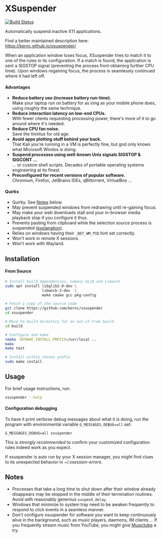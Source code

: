 XSuspender
==========
[![Build Status](https://travis-ci.org/kernc/xsuspender.svg?branch=master)](https://travis-ci.org/kernc/xsuspender)

Automatically suspend inactive X11 applications.

Find a better maintained description here: https://kernc.github.io/xsuspender/

When an application window loses focus, XSuspender tries to match it to
one of the rules in its configuration. If a match is found, the
application is sent a SIGSTOP signal (preventing the process from obtaining
further CPU time). Upon windows regaining focus, the process is seamlessly
continued where it had left off.

#### Advantages

* **Reduce battery use (increase battery run-time).**  
  Make your laptop run on battery for as long as your mobile phone does,
  using roughly the same technique.
* **Reduce interaction latency on low-end CPUs.**  
  With fewer clients requesting processing power, there's more of it to go
  around where it's needed.
* **Reduce CPU fan noise.**  
  Save the tinnitus for old age.
* **Avoid apps plotting stuff behind your back.**  
  That Kali you're running in a VM is perfectly fine, but god
  only knows what Microsoft Windos is doing.
* **Suspend processes using well-known Unix signals SIGSTOP & SIGCONT ...**  
  ... or custom shell scripts. Decades of portable operating systems
  engineering at its finest.
* **Preconfigured for recent versions of popular software.**  
  Chromium, Firefox, JetBrains IDEs, qBittorrent, VirtualBox ...

#### Quirks

* Quirky. See [Notes] below.
* May prevent suspended windows from redrawing until re-gaining focus.
* May make your web downloads stall and your in-browser media
  playback stop if you configure it thus.
* Prevents pasting from clipboard while the selection source process
  is suspended
  ([explanation](https://unix.stackexchange.com/questions/316715/xclip-works-differently-in-interactive-and-non-interactive-shells/316890#316890)).
* Relies on windows having their `_NET_WM_PID` hint set correctly.
* Won't work in remote X sessions.
* Won't work with Wayland.
 

Installation
------------

#### From Source

```bash
# Install build dependencies, namely GLib and Libwnck
sudo apt install libglib2.0-dev \
                 libwnck-3-dev  \
                 make cmake gcc pkg-config
```

```bash
# Fetch a copy of the source code
git clone https://github.com/kernc/xsuspender
cd xsuspender

# Move to build directory for an out-of-tree build
cd build

# Configure and make
cmake -DCMAKE_INSTALL_PREFIX=/usr/local ..
make
make test

# Install within chosen prefix
sudo make install
```

Usage
-----
For brief usage instructions, run:

```bash
xsuspender --help
```

#### Configuration debugging

To have it print verbose debug messages about what it is doing, run the
program with environmental variable `G_MESSAGES_DEBUG=all` set:

    G_MESSAGES_DEBUG=all xsuspender
    
This is _strongly recommended_ to confirm your customized configuration
rules indeed work as you expect.

If xsuspender is auto run by your X session manager, you might find clues
to its unexpected behavior in _~/.xsession-errors_.

Notes
-----
[Notes]: #notes

* Processes that take a long time to shut down after their window already
  disappears may be stopped in the middle of their termination routines.
  Avoid with reasonably generous `suspend_delay`.
* Windows that minimize to system tray need to be awaken frequently to
  respond to click events in a seamless manner.
* Don't configure xsuspender for software you want to keep continuously alive
  in the background, such as music players, daemons, IM clients ... If you
  frequently stream music from YouTube, you might give [Musictube] a try.
  
[Musictube]: https://flavio.tordini.org/musictube
